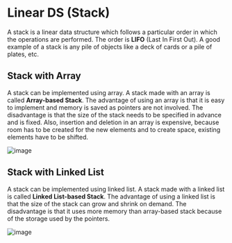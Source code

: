 # Linear DS (Stack)

A stack is a linear data structure which follows a particular order in which the operations are performed. The order is  **LIFO**  (Last In First Out). A good example of a stack is any pile of objects like a deck of cards or a pile of plates, etc.

## Stack with Array

A stack can be implemented using array. A stack made with an array is called  **Array-based Stack**. The advantage of using an array is that it is easy to implement and memory is saved as pointers are not involved. The disadvantage is that the size of the stack needs to be specified in advance and is fixed. Also, insertion and deletion in an array is expensive, because room has to be created for the new elements and to create space, existing elements have to be shifted.

![image](https://user-images.githubusercontent.com/104475739/233637651-a762e019-c3d2-4cc0-9c9e-c979eb8348bf.png)


## Stack with Linked List

A stack can be implemented using linked list. A stack made with a linked list is called  **Linked List-based Stack**. The advantage of using a linked list is that the size of the stack can grow and shrink on demand. The disadvantage is that it uses more memory than array-based stack because of the storage used by the pointers.

![image](https://user-images.githubusercontent.com/104475739/233638010-cdd97ca3-30f8-447b-88b2-2908a92a79ec.png)
